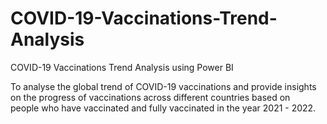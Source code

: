 # COVID-19-Vaccinations-Trend-Analysis
COVID-19 Vaccinations Trend Analysis using Power BI

To analyse the global trend of COVID-19 vaccinations and provide insights on the progress of vaccinations across different countries based on people who have vaccinated and fully vaccinated in the year 2021 - 2022.
